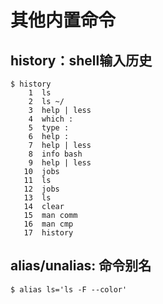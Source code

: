 # 其他内置命令

## history：shell输入历史

    $ history
        1  ls
        2  ls ~/
        3  help | less
        4  which :
        5  type :
        6  help :
        7  help | less
        8  info bash
        9  help | less
       10  jobs
       11  ls
       12  jobs
       13  ls
       14  clear
       15  man comm
       16  man cmp
       17  history

## alias/unalias: 命令别名

    $ alias ls='ls -F --color'
